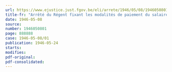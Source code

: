 ```yaml
---
url: https://www.ejustice.just.fgov.be/eli/arrete/1946/05/08/1946050801/justel
title-fr: "Arrêté du Régent fixant les modalités de paiement du salaire aux ouvriers pour le lundi de Pâques 1946 dans l'industrie de la chaux et des pierres calcaires non taillées des provinces de Liège et de Namur"
date: 1946-05-08
source:
number: 1946050801
page: 888888
case: 1946-05-08/01
publication: 1946-05-24
starts:
modifies:
pdf-original:
pdf-consolidated:
---
```


